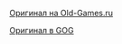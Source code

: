 [Оригинал на Old-Games.ru](https://www.old-games.ru/game/313.html)

[Оригинал в GOG](https://www.gog.com/game/the_settlers_2_gold_edition)